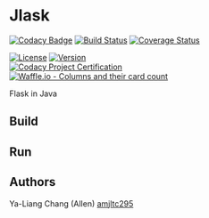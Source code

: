 # Jlask 

[![Codacy Badge](https://api.codacy.com/project/badge/Grade/b81ad71174be406a8e1a89488a2a0212)](https://app.codacy.com/app/amjltc295/Jlask?utm_source=github.com&utm_medium=referral&utm_content=lowerboundtenhours/Jlask&utm_campaign=Badge_Grade_Dashboard)
[![Build Status](https://travis-ci.com/lowerboundtenhours/Jlask.svg?branch=master)](https://travis-ci.com/lowerboundtenhours/Jlask)
[![Coverage Status](https://coveralls.io/repos/github/lowerboundtenhours/Jlask/badge.svg?branch=master)](https://coveralls.io/github/lowerboundtenhours/Jlask?branch=master)

[![License](https://img.shields.io/github/license/pascalpoizat/template-java-project.svg?style=flat-square)](LICENSE)
[![Version](https://img.shields.io/github/tag/pascalpoizat/template-java-project.svg?label=version&style=flat-square)](build.gradle)<br/>
[![Codacy Project Certification](https://img.shields.io/codacy/grade/428275ad0c0447a0887feb820e848e19.svg?style=flat-square)](https://www.codacy.com/app/pascalpoizat/template-java-project/dashboard)
<br/>
[![Waffle.io - Columns and their card count](https://badge.waffle.io/pascalpoizat/template-java-project.svg?columns=all)](https://waffle.io/pascalpoizat/template-java-project)

Flask in Java

## Build

## Run

## Authors

Ya-Liang Chang (Allen) [amjltc295](https://github.com/amjltc295)
